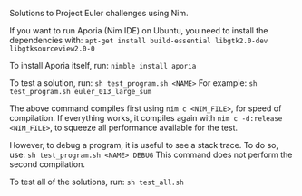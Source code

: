 Solutions to Project Euler challenges using Nim.

If you want to run Aporia (Nim IDE) on Ubuntu, you need to install the dependencies with:
```apt-get install build-essential libgtk2.0-dev libgtksourceview2.0-0```

To install Aporia itself, run:
```nimble install aporia```


To test a solution, run:
```sh test_program.sh <NAME>```
For example:
```sh test_program.sh euler_013_large_sum```

The above command compiles first using `nim c <NIM_FILE>`, for speed of compilation.
If everything works, it compiles again with `nim c -d:release <NIM_FILE>`, to squeeze
all performance available for the test.


However, to debug a program, it is useful to see a stack trace. To do so, use:
```sh test_program.sh <NAME> DEBUG```
This command does not perform the second compilation.


To test all of the solutions, run:
```sh test_all.sh```
